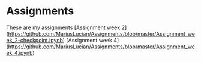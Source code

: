 # Assignments
These are my assignments
[Assignment week 2] (https://github.com/MariusLucian/Assignments/blob/master/Assignment_week_2-checkpoint.ipynb)
[Assignment week 4] (https://github.com/MariusLucian/Assignments/blob/master/Assignment_week_4.ipynb)
